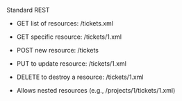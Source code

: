 Standard REST
- GET list of resources: /tickets.xml
- GET specific resource: /tickets/1.xml
- POST new resource: /tickets
    <ticket>
        <assigned-user-id type="integer"></assigned-user-id>
        <body></body>
        <milestone-id type="integer"></milestone-id>
        <state></state>
        <title></title>
    </ticket>

- PUT to update resource: /tickets/1.xml
- DELETE to destroy a resource: /tickets/1.xml
- Allows nested resources (e.g., /projects/1/tickets/1.xml)
